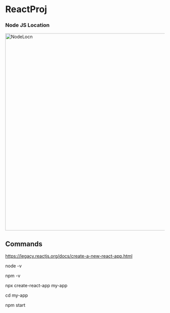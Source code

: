 # ReactProj

<h3> Node JS Location </h3>

<img width="623" alt="NodeLocn" src="https://user-images.githubusercontent.com/33363003/230944300-0ae567d7-c6b7-47ef-b7c3-7ff90d89f06c.png">


<h2>Commands </h2>

https://legacy.reactjs.org/docs/create-a-new-react-app.html

node -v

npm -v

npx create-react-app my-app

cd my-app

npm start
